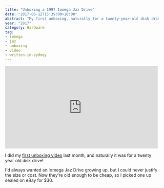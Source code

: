 ```yaml
---
title: "Unboxing a 1997 Iomega Jaz Drive"
date: "2017-05-12T15:39:00+10:00"
abstract: "My first unboxing, naturally for a twenty-year-old disk drive!"
year: "2017"
category: Hardware
tag:
- iomega
- jaz
- unboxing
- video
- written-in-sydney
---
```

<p></p>

<iframe src="https://player.vimeo.com/video/217124964" style="width:500px; height:271px; border:0"></iframe>

I did my [first unboxing video] last month, and naturally it was for a twenty year old disk drive!

I'd always wanted an Iomega Jaz Drive growing up, but I could never justify the size or cost. Now they're old enough to be cheap, so I picked one up sealed on eBay for $30.

[first unboxing video]: https://vimeo.com/217124964

